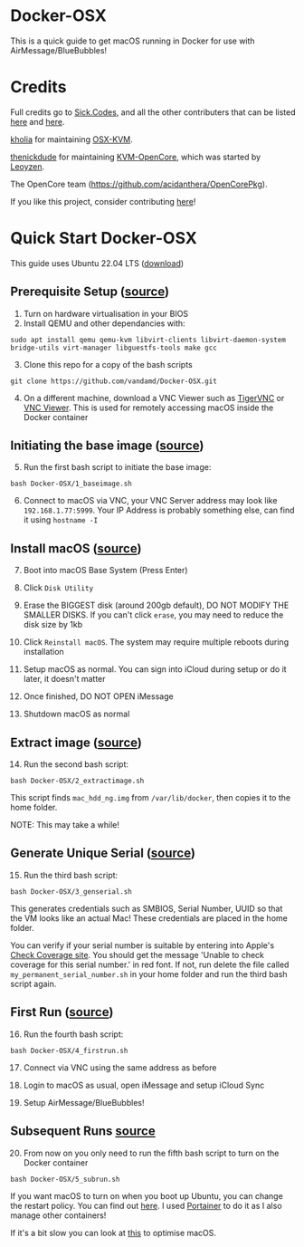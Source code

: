 # Docker-OSX

This is a quick guide to get macOS running in Docker for use with AirMessage/BlueBubbles!

# Credits

Full credits go to [Sick.Codes](https://sick.codes/), and all the other contributers that can be listed [here](https://github.com/sickcodes/Docker-OSX/blob/master/CREDITS.md) and [here](https://github.com/sickcodes/Docker-OSX/graphs/contributors). 

[kholia](https://twitter.com/kholia) for maintaining [OSX-KVM](https://github.com/kholia/OSX-KVM).

[thenickdude](https://github.com/thenickdude) for maintaining [KVM-OpenCore](https://github.com/thenickdude/KVM-Opencore), which was started by [Leoyzen](https://github.com/Leoyzen/).

The OpenCore team (https://github.com/acidanthera/OpenCorePkg).

If you like this project, consider contributing [here](https://github.com/sickcodes/Docker-OSX)!

# Quick Start Docker-OSX

This guide uses Ubuntu 22.04 LTS ([download](https://ubuntu.com/download/desktop/thank-you?version=22.04.1&architecture=amd64))

## Prerequisite Setup ([source](https://github.com/sickcodes/Docker-OSX#initial-setup))
1. Turn on hardware virtualisation in your BIOS
2. Install QEMU and other dependancies with:

```
sudo apt install qemu qemu-kvm libvirt-clients libvirt-daemon-system bridge-utils virt-manager libguestfs-tools make gcc
```

3. Clone this repo for a copy of the bash scripts

```
git clone https://github.com/vandamd/Docker-OSX.git
```

4. On a different machine, download a VNC Viewer such as [TigerVNC](https://tigervnc.org/) or [VNC Viewer](https://www.realvnc.com/en/connect/download/viewer/macos/). This is used for remotely accessing macOS inside the Docker container


## Initiating the base image ([source](https://docs.bluebubbles.app/server/advanced/macos-virtualization/running-macos-via-docker#initiate-base-image))
5. Run the first bash script to initiate the base image:

```
bash Docker-OSX/1_baseimage.sh
```

6. Connect to macOS via VNC, your VNC Server address may look like `192.168.1.77:5999`. Your IP Address is probably something else, can find it using `hostname -I`


## Install macOS ([source](https://github.com/sickcodes/Docker-OSX#additional-boot-instructions-for-when-you-are-creating-your-container))
7. Boot into macOS Base System (Press Enter)

8. Click `Disk Utility`

9. Erase the BIGGEST disk (around 200gb default), DO NOT MODIFY THE SMALLER DISKS. If you can't click `erase`, you may need to reduce the disk size by 1kb

10. Click `Reinstall macOS`. The system may require multiple reboots during installation

11. Setup macOS as normal. You can sign into iCloud during setup or do it later, it doesn't matter

12. Once finished, DO NOT OPEN iMessage

13. Shutdown macOS as normal


## Extract image ([source](https://docs.bluebubbles.app/server/advanced/macos-virtualization/running-macos-via-docker#extract-image))
14. Run the second bash script:

```
bash Docker-OSX/2_extractimage.sh
```

This script finds `mac_hdd_ng.img` from `/var/lib/docker`, then copies it to the home folder.

NOTE: This may take a while!


## Generate Unique Serial ([source](https://docs.bluebubbles.app/server/advanced/macos-virtualization/running-macos-via-docker#generate-unique-serial))
15. Run the third bash script:

```
bash Docker-OSX/3_genserial.sh
```

This generates credentials such as SMBIOS, Serial Number, UUID so that the VM looks like an actual Mac! These credentials are placed in the home folder.

You can verify if your serial number is suitable by entering into Apple's [Check Coverage site](https://checkcoverage.apple.com/). You should get the message 'Unable to check coverage for this serial number.' in red font. If not, run delete the file called `my_permanent_serial_number.sh` in your home folder and run the third bash script again.


## First Run ([source](https://docs.bluebubbles.app/server/advanced/macos-virtualization/running-macos-via-docker#first-run))
16. Run the fourth bash script:

```
bash Docker-OSX/4_firstrun.sh
```

17. Connect via VNC using the same address as before

18. Login to macOS as usual, open iMessage and setup iCloud Sync

19. Setup AirMessage/BlueBubbles!


## Subsequent Runs [source](https://docs.bluebubbles.app/server/advanced/macos-virtualization/running-macos-via-docker#subsequent-run)
20. From now on you only need to run the fifth bash script to turn on the Docker container

```
bash Docker-OSX/5_subrun.sh
```

If you want macOS to turn on when you boot up Ubuntu, you can change the restart policy. You can find out [here](https://docs.docker.com/config/containers/start-containers-automatically/). I used [Portainer](https://www.portainer.io/) to do it as I also manage other containers!

If it's a bit slow you can look at [this](https://github.com/sickcodes/osx-optimizer) to optimise macOS.

